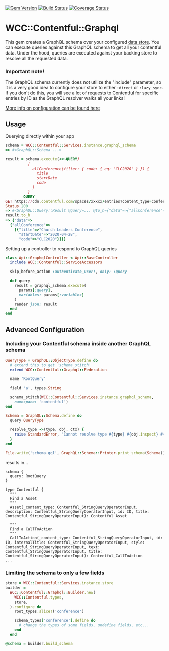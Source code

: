 [![Gem Version](https://badge.fury.io/rb/wcc-contentful-graphql.svg)](https://rubygems.org/gems/wcc-contentful-graphql)
[![Build Status](https://travis-ci.org/watermarkchurch/wcc-contentful.svg?branch=master)](https://travis-ci.org/watermarkchurch/wcc-contentful)
[![Coverage Status](https://coveralls.io/repos/github/watermarkchurch/wcc-contentful/badge.svg?branch=master)](https://coveralls.io/github/watermarkchurch/wcc-contentful?branch=master)

# WCC::Contentful::Graphql

This gem creates a GraphQL schema over your configured [data store](https://www.rubydoc.info/gems/wcc-contentful#Store_API).
You can execute queries against this GraphQL schema to get all your contentful
data.  Under the hood, queries are executed against your backing store to
resolve all the requested data.

### Important note!
The GraphQL schema currently does not utilize the "include" parameter, so it is
a very good idea to configure your store to either `:direct`
or `:lazy_sync`.  If you don't do this, you will see a lot of requests to
Contentful for specific entries by ID as the GraphQL resolver walks all your links!

[More info on configuration can be found here](https://www.rubydoc.info/gems/wcc-contentful/WCC%2FContentful%2FConfiguration:store=)

## Usage

Querying directly within your app
```rb
schema = WCC::Contentful::Services.instance.graphql_schema
=> #<GraphQL::Schema ...>

result = schema.execute(<<~QUERY)
          {
            allConference(filter: { code: { eq: "CLC2020" } }) {
              title
              startDate
              code
            }
          }
        QUERY
GET https://cdn.contentful.com/spaces/xxxxx/entries?content_type=conference&fields.code.en-US=CLC2020&locale=%2A
Status 200
=> #<GraphQL::Query::Result @query=... @to_h={"data"=>{"allConference"=>[{"title"=>"Church Leaders Conference", "startDate"=>"2020-04-28", "code"=>"CLC2020"}]}}>
result.to_h
=> {"data"=>
  {"allConference"=>
    [{"title"=>"Church Leaders Conference",
      "startDate"=>"2020-04-28",
      "code"=>"CLC2020"}]}}
```

Setting up a controller to respond to GraphQL queries

```rb
class Api::GraphqlController < Api::BaseController
  include WCC::Contentful::ServiceAccessors

  skip_before_action :authenticate_user!, only: :query

  def query
    result = graphql_schema.execute(
      params[:query],
      variables: params[:variables]
    )
    render json: result
  end
end
```

## Advanced Configuration

### Including your Contentful schema inside another GraphQL schema

```rb
QueryType = GraphQL::ObjectType.define do
  # extend this to get 'schema_stitch'
  extend WCC::Contentful::Graphql::Federation

  name 'RootQuery'

  field 'a', types.String

  schema_stitch(WCC::Contentful::Services.instance.graphql_schema,
    namespace: 'contentful')
end

Schema = GraphQL::Schema.define do
  query QueryType
  
  resolve_type ->(type, obj, ctx) {
    raise StandardError, "Cannot resolve type #{type} #{obj.inspect} #{ctx.inspect}"
  }
end

File.write('schema.gql', GraphQL::Schema::Printer.print_schema(Schema))
```
results in...
```gql
schema {
  query: RootQuery
}

type Contentful {
  """
  Find a Asset
  """
  Asset(_content_type: Contentful_StringQueryOperatorInput, description: Contentful_StringQueryOperatorInput, id: ID, title: Contentful_StringQueryOperatorInput): Contentful_Asset

  """
  Find a CallToAction
  """
  CallToAction(_content_type: Contentful_StringQueryOperatorInput, id: ID, internalTitle: Contentful_StringQueryOperatorInput, style: Contentful_StringQueryOperatorInput, text: Contentful_StringQueryOperatorInput, title: Contentful_StringQueryOperatorInput): Contentful_CallToAction
...
```

### Limiting the schema to only a few fields

```rb
store = WCC::Contentful::Services.instance.store
builder =
  WCC::Contentful::Graphql::Builder.new(
    WCC::Contentful.types,
    store,
  ).configure do
    root_types.slice!('conference')

    schema_types['conference'].define do
      # change the types of some fields, undefine fields, etc...
    end
  end

@schema = builder.build_schema
```

